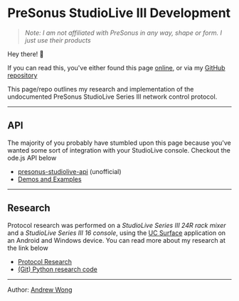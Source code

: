 # PreSonus StudioLive III Development

> _Note: I am not affiliated with PreSonus in any way, shape or form. I just use their products_

Hey there! 🥳

If you can read this, you've either found this page [online](https://featherbear.cc/presonus-studiolive-api), or via my [GitHub repository](https://github.com/featherbear/presonus-studiolive-api)

This page/repo outlines my research and implementation of the undocumented PreSonus StudioLive Series III network control protocol.

---

## API

The majority of you probably have stumbled upon this page because you've wanted some sort of integration with your StudioLive console. Checkout the ode.js API below

* [presonus-studiolive-api](https://github.com/featherbear/presonus-studiolive-api/) (unofficial)
* [Demos and Examples](https://github.com/featherbear/presonus-studiolive-api-demo)

---

## Research

Protocol research was performed on a _StudioLive Series III 24R rack mixer_ and a _StudioLive Series III 16 console_, using the [UC Surface](https://www.presonus.com/products/UC-Surface) application on an Android and Windows device. You can read more about my research at the link below

* [Protocol Research](https://featherbear.cc/presonus-studiolive-api/protocol.html)
* [(Git) Python research code](https://github.com/featherbear/presonus-studiolive-api/tree/research_python)

---

Author: [Andrew Wong](https://github.com/featherbear)

